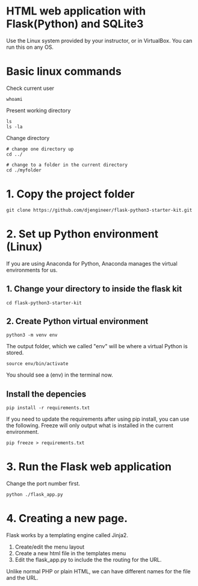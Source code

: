 # HTML web application with Flask(Python) and SQLite3

Use the Linux system provided by your instructor, or in VirtualBox. You can run this on any OS.

# Basic linux commands
Check current user
```
whoami 
```
Present working directory
```
ls
ls -la
```
Change directory
```
# change one directory up
cd ../
```
```
# change to a folder in the current directory
cd ./myfolder
```
# 1. Copy the project folder
```
git clone https://github.com/djengineer/flask-python3-starter-kit.git
```


# 2. Set up Python environment (Linux)

If you are using Anaconda for Python, Anaconda manages the virtual environments for us.

## 1. Change your directory to inside the flask kit
```
cd flask-python3-starter-kit
```
## 2. Create Python virtual environment
```
python3 -m venv env
```
The output folder, which we called "env" will be where a virtual Python is stored.
```
source env/bin/activate
```
You should see a (env) in the terminal now.
## Install the depencies
```
pip install -r requirements.txt
```
If you need to update the requirements after using pip install, you can use the following. Freeze will only output what is installed in the current environment.
```
pip freeze > requirements.txt
```
# 3. Run the Flask web application
Change the port number first.
```
python ./flask_app.py
```
# 4. Creating a new page.

Flask works by a templating engine called Jinja2.

1. Create/edit the menu layout
2. Create a new html file in the templates menu
3. Edit the flask_app.py to include the the routing for the URL.

Unlike normal PHP or plain HTML, we can have different names for the file and the URL.
